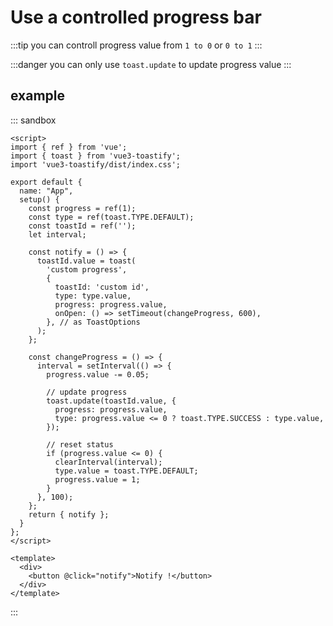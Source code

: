 # Use a controlled progress bar

:::tip
you can controll progress value from `1 to 0` or `0 to 1`
:::

:::danger
you can only use `toast.update` to update progress value
:::

## example

::: sandbox
```vue App.vue
<script>
import { ref } from 'vue';
import { toast } from 'vue3-toastify';
import 'vue3-toastify/dist/index.css';

export default {
  name: "App",
  setup() {
    const progress = ref(1);
    const type = ref(toast.TYPE.DEFAULT);
    const toastId = ref('');
    let interval;

    const notify = () => {
      toastId.value = toast(
        'custom progress',
        {
          toastId: 'custom id',
          type: type.value,
          progress: progress.value,
          onOpen: () => setTimeout(changeProgress, 600),
        }, // as ToastOptions
      );
    };

    const changeProgress = () => {
      interval = setInterval(() => {
        progress.value -= 0.05;

        // update progress
        toast.update(toastId.value, {
          progress: progress.value,
          type: progress.value <= 0 ? toast.TYPE.SUCCESS : type.value,
        });

        // reset status
        if (progress.value <= 0) {
          clearInterval(interval);
          type.value = toast.TYPE.DEFAULT;
          progress.value = 1;
        }
      }, 100);
    };
    return { notify };
  }
};
</script>

<template>
  <div>
    <button @click="notify">Notify !</button>
  </div>
</template>
```
:::
